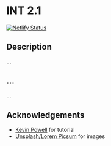 # INT 2.1

[![Netlify Status](https://api.netlify.com/api/v1/badges/747a0ea7-f2a2-4a71-87d7-99493ad0e4a7/deploy-status)](https://app.netlify.com/sites/ashah/deploys)

## Description

...

## ...

...

## Acknowledgements

- [Kevin Powell](https://www.youtube.com/kepowob) for tutorial
- [Unsplash/Lorem Picsum](unsplash.it) for images

